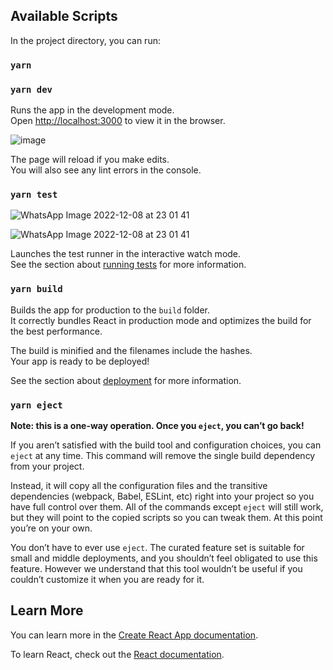 ## Available Scripts

In the project directory, you can run:

### `yarn`

### `yarn dev`

Runs the app in the development mode.\
Open [http://localhost:3000](http://localhost:3000) to view it in the browser.

![image](https://user-images.githubusercontent.com/42702863/207668069-5be65427-a646-485b-b7ce-c1ef2c5f3284.png)


The page will reload if you make edits.\
You will also see any lint errors in the console.

### `yarn test`

![WhatsApp Image 2022-12-08 at 23 01 41](https://user-images.githubusercontent.com/42702863/207667935-59e755b6-9ff7-41f6-b8ea-66b9a7e12ef8.jpeg)


![WhatsApp Image 2022-12-08 at 23 01 41](https://user-images.githubusercontent.com/42702863/207667935-59e755b6-9ff7-41f6-b8ea-66b9a7e12ef8.jpeg)


Launches the test runner in the interactive watch mode.\
See the section about [running tests](https://facebook.github.io/create-react-app/docs/running-tests) for more information.

### `yarn build`

Builds the app for production to the `build` folder.\
It correctly bundles React in production mode and optimizes the build for the best performance.

The build is minified and the filenames include the hashes.\
Your app is ready to be deployed!

See the section about [deployment](https://facebook.github.io/create-react-app/docs/deployment) for more information.

### `yarn eject`

**Note: this is a one-way operation. Once you `eject`, you can’t go back!**

If you aren’t satisfied with the build tool and configuration choices, you can `eject` at any time. This command will remove the single build dependency from your project.

Instead, it will copy all the configuration files and the transitive dependencies (webpack, Babel, ESLint, etc) right into your project so you have full control over them. All of the commands except `eject` will still work, but they will point to the copied scripts so you can tweak them. At this point you’re on your own.

You don’t have to ever use `eject`. The curated feature set is suitable for small and middle deployments, and you shouldn’t feel obligated to use this feature. However we understand that this tool wouldn’t be useful if you couldn’t customize it when you are ready for it.

## Learn More

You can learn more in the [Create React App documentation](https://facebook.github.io/create-react-app/docs/getting-started).

To learn React, check out the [React documentation](https://reactjs.org/).

